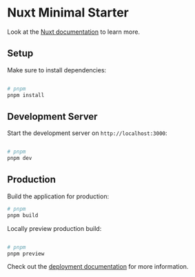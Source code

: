 # Nuxt Minimal Starter

Look at the [Nuxt documentation](https://nuxt.com/docs/getting-started/introduction) to learn more.

## Setup

Make sure to install dependencies:

```bash

# pnpm
pnpm install

```

## Development Server

Start the development server on `http://localhost:3000`:

```bash

# pnpm
pnpm dev

```

## Production

Build the application for production:

```bash
# pnpm
pnpm build

```

Locally preview production build:

```bash

# pnpm
pnpm preview

```

Check out the [deployment documentation](https://nuxt.com/docs/getting-started/deployment) for more information.
